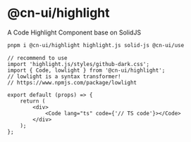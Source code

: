 # @cn-ui/highlight

A Code Highlight Component base on SolidJS

```sh
pnpm i @cn-ui/highlight highlight.js solid-js @cn-ui/use
```

```tsx
// recommend to use
import 'highlight.js/styles/github-dark.css';
import { Code, lowlight } from '@cn-ui/highlight';
// lowlight is a syntax transformer!
// https://www.npmjs.com/package/lowlight

export default (props) => {
    return (
        <div>
            <Code lang="ts" code={'// TS code'}></Code>
        </div>
    );
};
```
